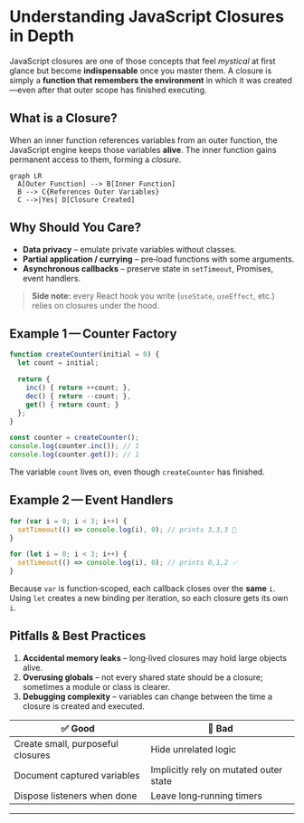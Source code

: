 # Understanding JavaScript Closures in Depth

JavaScript closures are one of those concepts that feel *mystical* at first glance but become **indispensable** once you master them.
A closure is simply a **function that remembers the environment** in which it was created—even after that outer scope has finished executing.

## What is a Closure?

When an inner function references variables from an outer function, the JavaScript engine keeps those variables **alive**.
The inner function gains permanent access to them, forming a *closure*.

```mermaid
graph LR
  A[Outer Function] --> B[Inner Function]
  B --> C{References Outer Variables}
  C -->|Yes| D[Closure Created]
```

## Why Should You Care?

- **Data privacy** – emulate private variables without classes.
- **Partial application / currying** – pre‑load functions with some arguments.
- **Asynchronous callbacks** – preserve state in `setTimeout`, Promises, event handlers.

> **Side note:** every React hook you write (`useState`, `useEffect`, etc.) relies on closures under the hood.

## Example 1 — Counter Factory

```js
function createCounter(initial = 0) {
  let count = initial;

  return {
    inc() { return ++count; },
    dec() { return --count; },
    get() { return count; }
  };
}

const counter = createCounter();
console.log(counter.inc()); // 1
console.log(counter.get()); // 1
```

The variable `count` lives on, even though `createCounter` has finished.

## Example 2 — Event Handlers

```js
for (var i = 0; i < 3; i++) {
  setTimeout(() => console.log(i), 0); // prints 3,3,3 🚨
}

for (let i = 0; i < 3; i++) {
  setTimeout(() => console.log(i), 0); // prints 0,1,2 ✅
}
```

Because `var` is function‑scoped, each callback closes over the **same** `i`.
Using `let` creates a new binding per iteration, so each closure gets its own `i`.

## Pitfalls & Best Practices

1. **Accidental memory leaks** – long‑lived closures may hold large objects alive.
2. **Overusing globals** – not every shared state should be a closure; sometimes a module or class is clearer.
3. **Debugging complexity** – variables can change between the time a closure is created and executed.

| ✅ Good | 🚫 Bad |
|--------|-------|
| Create small, purposeful closures | Hide unrelated logic |
| Document captured variables | Implicitly rely on mutated outer state |
| Dispose listeners when done | Leave long‑running timers |

---
